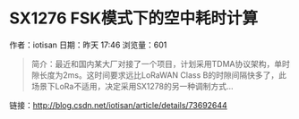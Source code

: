 # SX1276 FSK模式下的空中耗时计算
作者：iotisan
日期：昨天 17:46
浏览量：601
> 简介：最近和国内某大厂对接了一个项目，计划采用TDMA协议架构，单时隙长度为2ms。这时间要求远比LoRaWAN Class B的时隙间隔快多了，此场景下LoRa不适用，决定采用SX1278的另一种调制方式...

 链接：http://blog.csdn.net/iotisan/article/details/73692644
